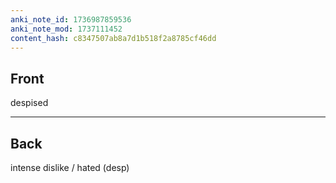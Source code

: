 ```yaml
---
anki_note_id: 1736987859536
anki_note_mod: 1737111452
content_hash: c8347507ab8a7d1b518f2a8785cf46dd
---
```


## Front

despised

<hr/>

## Back

intense dislike / hated (desp)